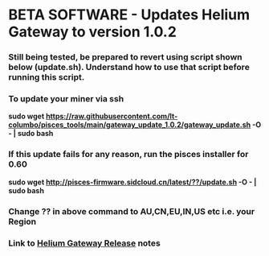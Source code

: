 # BETA SOFTWARE - Updates Helium Gateway to version 1.0.2

### Still being tested, be prepared to revert using script shown below (update.sh). Understand how to use that script before running this script.

### To update your miner via ssh

**sudo wget https://raw.githubusercontent.com/lt-columbo/pisces_tools/main/gateway_update_1.0.2/gateway_update.sh -O - | sudo bash**

### If this update fails for any reason, run the pisces installer for 0.60

**sudo wget http://pisces-firmware.sidcloud.cn/latest/??/update.sh -O - | sudo bash**

### Change ?? in above command to AU,CN,EU,IN,US etc i.e. your Region

### Link to [Helium Gateway Release](https://github.com/helium/gateway-rs/releases/tag/v1.0.2) notes


